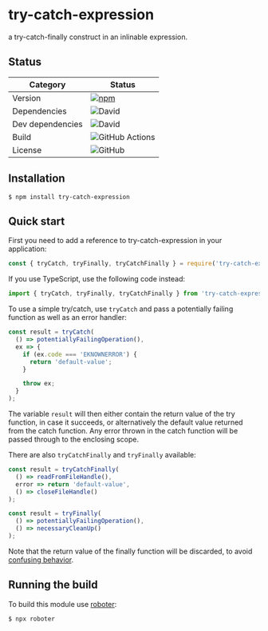 # try-catch-expression

a try-catch-finally construct in an inlinable expression.

## Status

| Category         | Status                                                                                              |
| ---------------- | --------------------------------------------------------------------------------------------------- |
| Version          | [![npm](https://img.shields.io/npm/v/try-catch-expression)](https://www.npmjs.com/package/try-catch-expression)                 |
| Dependencies     | ![David](https://img.shields.io/david/thenativeweb/try-catch-expression)                                          |
| Dev dependencies | ![David](https://img.shields.io/david/dev/thenativeweb/try-catch-expression)                                      |
| Build            | ![GitHub Actions](https://github.com/thenativeweb/try-catch-expression/workflows/Release/badge.svg?branch=master) |
| License          | ![GitHub](https://img.shields.io/github/license/thenativeweb/try-catch-expression)                                |

## Installation

```shell
$ npm install try-catch-expression
```

## Quick start

First you need to add a reference to try-catch-expression in your application:

```javascript
const { tryCatch, tryFinally, tryCatchFinally } = require('try-catch-expression');
```

If you use TypeScript, use the following code instead:

```typescript
import { tryCatch, tryFinally, tryCatchFinally } from 'try-catch-expression';
```

To use a simple try/catch, use `tryCatch` and pass a potentially failing
function as well as an error handler:

```javascript
const result = tryCatch(
  () => potentiallyFailingOperation(),
  ex => {
    if (ex.code === 'EKNOWNERROR') {
      return 'default-value';
    }

    throw ex;
  }
);
```

The variable `result` will then either contain the return value of the try
function, in case it succeeds, or alternatively the default value returned from
the catch function. Any error thrown in the catch function will be passed
through to the enclosing scope.

There are also `tryCatchFinally` and `tryFinally` available:

```javascript
const result = tryCatchFinally(
  () => readFromFileHandle(),
  error => return 'default-value',
  () => closeFileHandle()
);

const result = tryFinally(
  () => potentiallyFailingOperation(),
  () => necessaryCleanUp()
);
```

Note that the return value of the finally function will be discarded, to avoid
[confusing behavior](https://eslint.org/docs/rules/no-unsafe-finally).

## Running the build

To build this module use [roboter](https://www.npmjs.com/package/roboter):

```shell
$ npx roboter
```
